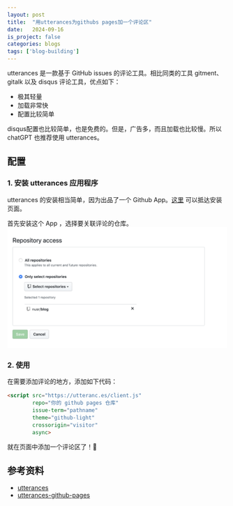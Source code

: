 ```yaml
---
layout: post
title:  "用utterances为githubs pages加一个评论区"
date:   2024-09-16
is_project: false
categories: blogs
tags: ['blog-building']
---
```


utterances 是一款基于 GitHub issues 的评论工具。相比同类的工具 gitment、gitalk 以及 disqus 评论工具，优点如下：

* 极其轻量
* 加载非常快
* 配置比较简单

disqus配置也比较简单，也是免费的。但是，广告多，而且加载也比较慢。所以chatGPT 也推荐使用 utterances。

## 配置

### 1. 安装 utterances 应用程序
utterances 的安装相当简单，因为出品了一个 Github App。[这里](https://github.com/apps/utterances) 可以抵达安装页面。

首先安装这个 App ，选择要关联评论的仓库。
![utterances安装步骤1](/assets/images/utterances_github_1.png)

### 2. 使用

在需要添加评论的地方，添加如下代码：

```html
<script src="https://utteranc.es/client.js"
        repo="你的 github pages 仓库"
        issue-term="pathname"
        theme="github-light"
        crossorigin="visitor"
        async>
```

就在页面中添加一个评论区了！🎉

## 参考资料

* [utterances](https://utteranc.es/)
* [utterances-github-pages](https://github.com/apps/utterances)